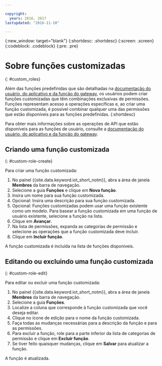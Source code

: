 ```yaml
---

copyright:
  years: 2016, 2017
lastupdated: "2016-11-10"

---
```


{:new_window: target="blank"}
{:shortdesc: .shortdesc}
{:screen: .screen}
{:codeblock: .codeblock}
{:pre: .pre}

# Sobre funções customizadas
{: #custom_roles}

Além das funções predefinidas que são detalhadas na [documentação do usuário, do aplicativo e da função do gateway](roles_index.html), os usuários podem criar funções customizadas que têm combinações exclusivas de permissões. Funções representam acesso a operações específicas e, ao criar uma função customizada, é possível combinar qualquer uma das permissões que estão disponíveis para as funções predefinidas.
{:shortdesc}

Para obter mais informações sobre as operações de API que estão disponíveis para as funções de usuário, consulte a [documentação do usuário, do aplicativo e da função do gateway](roles_index.html).

## Criando uma função customizada
{: #custom-role-create}

Para criar uma função customizada:

1. No painel {{site.data.keyword.iot_short_notm}}, abra a área de janela **Membros** da barra de navegação.
2. Selecione a guia **Funções** e clique em **Nova função**.
3. Insira um nome para sua função customizada.
4. Opcional: Insira uma descrição para sua função customizada.
5. Opcional: Funções customizadas podem usar uma função existente como um modelo. Para basear a função customizada em uma função de usuário existente, selecione a função na lista.
6. Clique em **Avançar**.
7. Na lista de permissões, expanda as categorias de permissão e selecione as operações que a função customizada deve incluir.
8. Clique em **Incluir função**.

A função customizada é incluída na lista de funções disponíveis.

## Editando ou excluindo uma função customizada
{: #custom-role-edit}

Para editar ou excluir uma função customizada:

1. No painel {{site.data.keyword.iot_short_notm}}, abra a área de janela **Membros** da barra de navegação.
2. Selecione a guia **Funções**.
3. Localize a coluna que corresponde à função customizada que você deseja editar.
3. Clique no ícone de edição para o nome da função customizada.
4. Faça todas as mudanças necessárias para a descrição da função e para as permissões.
5. Para excluir a função, role para a parte inferior da lista de categorias de permissão e clique em **Excluir função**.
5. Se tiver feito quaisquer mudanças, clique em **Salvar** para atualizar a função.

A função é atualizada.
